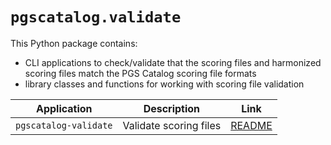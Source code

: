 # `pgscatalog.validate`

This Python package contains:

* CLI applications to check/validate that the scoring files and harmonized scoring files match the PGS Catalog scoring file formats
* library classes and functions for working with scoring file validation

| Application           | Description            | Link                  |
|-----------------------|------------------------|-----------------------|
| `pgscatalog-validate` | Validate scoring files | [README](missing_url) |
